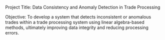 Project Title:
Data Consistency and Anomaly Detection in Trade Processing

Objective:
To develop a system that detects inconsistent or anomalous trades within a trade processing system using linear algebra-based methods, ultimately improving data integrity and reducing processing errors.
